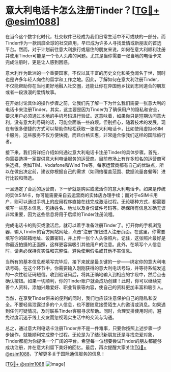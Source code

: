 # 意大利电话卡怎么注册Tinder？[[TG💪+ @esim1088](https://t.me/s/esim1088)]

在当今这个数字化时代，社交软件已经成为我们日常生活中不可或缺的一部分。而Tinder作为一款风靡全球的社交应用，早已成为许多人寻找爱情或新朋友的首选平台。然而，对于计划前往意大利旅行或居住的朋友来说，如何在意大利顺利注册并使用Tinder可能是一个令人头疼的问题。尤其是当你需要一张当地的电话卡来完成注册时，更是让人感到困惑。

意大利作为欧洲的一个重要国家，不仅以其丰富的历史文化和美食闻名于世，同时也是许多年轻人向往的留学和工作之地。因此，了解如何在意大利注册Tinder，不仅能帮助你在当地更好地融入社交圈，还能让你在异国他乡找到志同道合的朋友或者一段浪漫的爱情故事。

在开始讨论具体的操作步骤之前，让我们先了解一下为什么我们需要一张意大利的电话卡来注册Tinder。其实，这主要是因为Tinder为了确保用户的隐私和安全，要求用户必须通过本地的手机号码进行验证。这意味着，如果你只是短期访问意大利，没有意大利号码的话，可能会面临一些麻烦。但别担心，随着技术的发展，现在有很多便捷的方式可以帮助你轻松获取一张意大利电话卡，比如使用虚拟eSIM卡服务。这些服务不仅方便快捷，而且价格实惠，非常适合像我们这样的国际旅行者。

接下来，我们将详细介绍如何通过意大利电话卡注册Tinder的具体步骤。首先，你需要选择一家提供意大利电话服务的运营商。目前市场上有许多知名的运营商可供选择，例如TIM、Vodafone和Wind Tre等。每家运营商都有自己的优缺点，所以在做出决定前，建议你根据自己的需求（如网络覆盖范围、数据流量套餐等）进行比较和筛选。

一旦选定了合适的运营商，下一步就是购买或激活你的意大利电话卡。如果是传统的实体SIM卡，你可能需要亲自去运营商的实体店办理手续；而对于eSIM卡用户，则可以通过手机上的应用程序直接在线完成激活过程。无论哪种方式，都需要填写一些基本信息，包括姓名、地址以及身份证件号码等。确保所有信息准确无误非常重要，因为这些信息将用于后续的Tinder注册流程。

完成电话卡的购买或激活后，就可以着手准备注册Tinder了。打开你的手机浏览器，输入Tinder的官方网站网址，点击“注册”按钮进入注册页面。在这里，你需要填写你的邮箱地址、设置密码，并上传一张个人头像照片。记住，这张照片最好是你最近拍摄的正面照，这样更容易吸引其他用户的注意。此外，在填写个人信息时，请务必保持真实性和完整性，避免使用假名或其他不实信息。

当所有的基本信息都填写完毕后，接下来就是最关键的一步——绑定你的意大利电话号码。在这个环节中，你需要输入刚刚获得的意大利电话号码，并等待系统发送的一次性验证码短信。收到验证码后，将其正确地输入到相应的字段中，然后点击确认按钮。如果一切顺利，你的Tinder账户就会成功创建！此时，你可以继续完善个人资料，添加兴趣爱好、职业背景等内容，使自己的资料更加丰富和吸引人。

当然，在享受Tinder带来的便利的同时，我们也应该注意保护自己的隐私和安全。不要轻易泄露过多的个人信息，也不要随意接受陌生人的邀请或消息。如果遇到任何可疑情况，及时联系Tinder客服寻求帮助。同时，合理安排使用时间，避免过度沉迷于线上交友而忽视现实生活中的交流与沟通。

总之，通过意大利电话卡注册Tinder并不是一件难事，只要你按照上述步骤一步步操作，就能顺利完成整个过程。无论是为了结识新朋友还是寻找恋爱对象，Tinder都能为你提供一个广阔的平台。希望每一位想要尝试Tinder的朋友都能够成功注册，并在意大利留下美好的回忆。最后，再次提醒大家关注[TG💪+ @esim1088](https://t.me/s/esim1088)，了解更多关于国际通信服务的信息！

[[TG💪+ @esim1088](https://t.me/s/esim1088) ![Image](https://i.postimg.cc/4NQfJmqS/Snipaste-2025-05-13-00-14-12.png)]